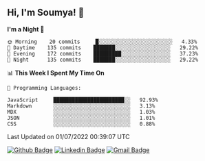 ## Hi, I'm Soumya! 👋

<!--START_SECTION:waka-->
**I'm a Night 🦉** 

```text
🌞 Morning    20 commits     █░░░░░░░░░░░░░░░░░░░░░░░░   4.33% 
🌆 Daytime    135 commits    ███████░░░░░░░░░░░░░░░░░░   29.22% 
🌃 Evening    172 commits    █████████░░░░░░░░░░░░░░░░   37.23% 
🌙 Night      135 commits    ███████░░░░░░░░░░░░░░░░░░   29.22%

```


📊 **This Week I Spent My Time On** 

```text
💬 Programming Languages: 

JavaScript     ███████████████████████░░   92.93% 
Markdown       ░░░░░░░░░░░░░░░░░░░░░░░░░   3.13% 
MDX            ░░░░░░░░░░░░░░░░░░░░░░░░░   1.03% 
JSON           ░░░░░░░░░░░░░░░░░░░░░░░░░   1.01% 
CSS            ░░░░░░░░░░░░░░░░░░░░░░░░░   0.88%
```


 Last Updated on 01/07/2022 00:39:07 UTC
<!--END_SECTION:waka-->

[![Github Badge](https://img.shields.io/badge/-rubyruins-grey?style=for-the-badge&logo=github&logoColor=white&link=https://github.com/rubyruins/)](https://www.github.com/rubyruins/) 
[![Linkedin Badge](https://img.shields.io/badge/-Soumya%20Parekh-0072b1?style=for-the-badge&logo=Linkedin&logoColor=white&link=https://www.linkedin.com/in/Soumya-Parekh/)](https://www.linkedin.com/in/Soumya-Parekh/) 
[![Gmail Badge](https://img.shields.io/badge/-soumyaparekh.me@gmail.com-c14438?style=for-the-badge&logo=Gmail&logoColor=white&link=mailto:soumyaparekh.me@gmail.com)](mailto:soumyaparekh.me@gmail.com) 
